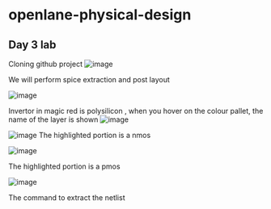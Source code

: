 # openlane-physical-design

## Day 3 lab

Cloning github project
![image](https://user-images.githubusercontent.com/71206467/183241804-624b4299-879f-408b-b751-c098200a4c5d.png)

We will perform spice extraction and post layout

![image](https://user-images.githubusercontent.com/71206467/183242463-1662e1fe-38f4-4d84-9e82-b70ff34bd9b3.png)

Invertor in magic
red is polysilicon , when you hover on the colour pallet, the name of the layer is shown
![image](https://user-images.githubusercontent.com/71206467/183249401-3e38ffee-6bcf-4501-97de-a84d9a8aebb2.png)

![image](https://user-images.githubusercontent.com/71206467/183251300-fb521adc-9b0f-4247-8cfc-c0ef8d88f965.png)
The highlighted portion is a nmos

![image](https://user-images.githubusercontent.com/71206467/183251338-39d52bb5-2f98-4b5a-aa9c-7d8794e485bf.png)

The highlighted portion is a pmos

![image](https://user-images.githubusercontent.com/71206467/183259713-52fe96d0-a0b3-43af-b113-8856f75aaa9d.png)

The command to extract the netlist


